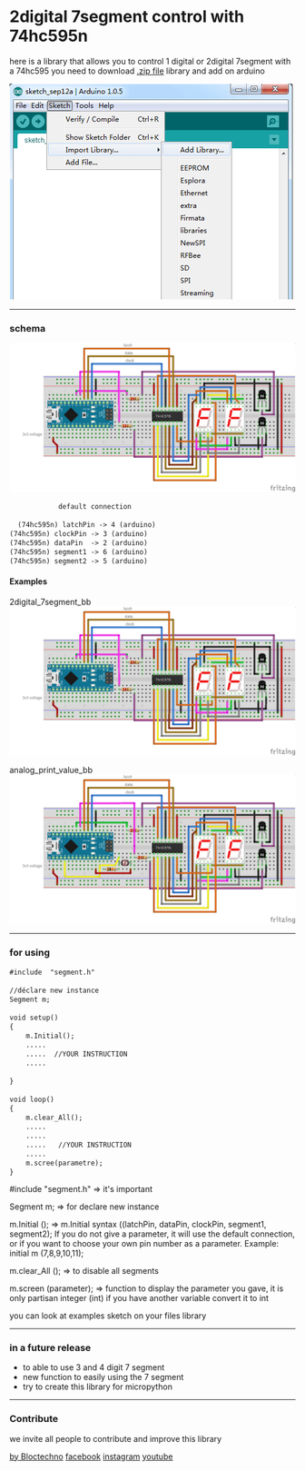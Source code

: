 # 2digital 7segment control with 74hc595n 

here is a library that allows you to control 1 digital or 2digital 7segment with a 74hc595
you need to download [.zip file](https://github.com/BLOCTECHNO/Digital_7segment_control/archive/master.zip) library and add on arduino

![add library on arduino](img/add_lib.png)

----
### schema
![fritzing](img/2digital_7segment_bb.png)

				default connection

	  (74hc595n) latchPin -> 4 (arduino)
   	(74hc595n) clockPin -> 3 (arduino)
   	(74hc595n) dataPin  -> 2 (arduino)
   	(74hc595n) segment1 -> 6 (arduino)
   	(74hc595n) segment2 -> 5 (arduino)

#### Examples
2digital_7segment_bb
![2digital_7segment_bb](img/2digital_7segment_bb.png)

analog_print_value_bb
![analog_print_value_bb](img/analog_print_value_bb.png)

----
### for using

	#include  "segment.h"

	//déclare new instance
	Segment m;

	void setup()
	{
		m.Initial();
		.....
		.....  //YOUR INSTRUCTION
		.....

	}

	void loop()
	{
		m.clear_All();
		.....
		.....
		.....	//YOUR INSTRUCTION
		.....
		m.scree(parametre);
	}

 #include "segment.h" => it's important

   Segment m; => for declare new instance

   m.Initial (); => m.Initial syntax ((latchPin, dataPin, clockPin, segment1, segment2);
    If you do not give a parameter, it will use the default connection, or if you want to choose your own pin number as a parameter.
   Example: initial m (7,8,9,10,11);

   m.clear_All (); => to disable all segments

   m.screen (parameter); => function to display the parameter you gave, it is only partisan integer (int) if you have another variable convert it to int


  you can look at examples sketch on your files library

----
### in a future release
* to able to use 3 and 4 digit 7 segment
* new function to easily using the 7 segment
* try to create this library for  micropython

----
### Contribute
we invite all people to contribute and improve this library

[by Bloctechno](contact@bloctechno.ovh)
[facebook](https://facebook.com/bloctechno)
[instagram](https://instagram.com/bloctechno)
[youtube](https://www.youtube.com/user/ThePipa00/videos)

